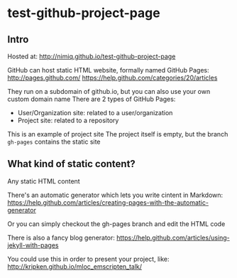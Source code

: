 test-github-project-page
========================

Intro
-----
Hosted at: http://nimiq.github.io/test-github-project-page

GitHub can host static HTML website, formally named GitHub Pages:
http://pages.github.com/
https://help.github.com/categories/20/articles

They run on a subdomain of github.io, but you can also use your own custom domain name
There are 2 types of GitHub Pages:
 - User/Organization site: related to a user/organization
 - Project site: related to a repository

This is an example of project site
The project itself is empty, but the branch ```gh-pages``` contains the static site

What kind of static content?
----------------------------
Any static HTML content

There's an automatic generator which lets you write cintent in Markdown:
https://help.github.com/articles/creating-pages-with-the-automatic-generator

Or you can simply checkout the gh-pages branch and edit the HTML code

There is also a fancy blog generator:
https://help.github.com/articles/using-jekyll-with-pages

You could use this in order to present your project, like:
http://kripken.github.io/mloc_emscripten_talk/
